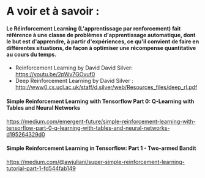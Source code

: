
# A voir et à savoir : 
#### Le Réinforcement Learning (L'apprentissage par renforcement) fait référence à une classe de problèmes d'apprentissage automatique, dont le but est d'apprendre, à partir d'expériences, ce qu'il convient de faire en différentes situations, de façon à optimiser une récompense quantitative au cours du temps.
* Reinforcement Learning by David David Silver: https://youtu.be/2pWv7GOvuf0
* Deep Reinforcement Learning by David Silver : http://www0.cs.ucl.ac.uk/staff/d.silver/web/Resources_files/deep_rl.pdf

#### Simple Reinforcement Learning with Tensorflow Part 0: Q-Learning with Tables and Neural Networks
https://medium.com/emergent-future/simple-reinforcement-learning-with-tensorflow-part-0-q-learning-with-tables-and-neural-networks-d195264329d0

#### Simple Reinforcement Learning in Tensorflow: Part 1 - Two-armed Bandit
https://medium.com/@awjuliani/super-simple-reinforcement-learning-tutorial-part-1-fd544fab149
